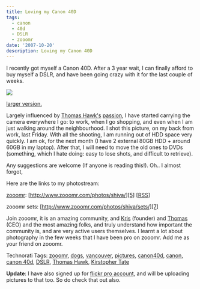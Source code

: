 ```yaml
---
title: Loving my Canon 40D
tags:
  - canon
  - 40d
  - DSLR
  - zooomr
date: '2007-10-20'
description: Loving my Canon 40D
---
```


I recently got myself a Canon 40D. After a 3 year wait, I can finally afford to buy myself a DSLR, and have been going crazy with it for the last couple of weeks.

[![](/images/3534868_87dae6bac0.jpg)][0]

[larger version.][1]

Largely influenced by [Thomas Hawk's][2] [passion][3], I have started carrying the camera everywhere I go: to work, when I go shopping, and even when I am just walking around the neighbourhood. I shot this picture, on my back from work, last Friday. With all the shooting, I am running out of HDD space very quickly. I am ok, for the next month (I have 2 external 80GB HDD + around 60GB in my laptop). After that, I will need to move the old ones to DVDs (something, which I hate doing: easy to lose shots, and difficult to retrieve).

Any suggestions are welcome (If anyone is reading this!). Oh.. I almost forgot,

Here are the links to my photostream:

[zooomr][4]: [http://www.zooomr.com/photos/shiva/][5] \[[RSS][6]\]

zooomr sets: [http://www.zooomr.com/photos/shiva/sets/][7]

Join zooomr, it is an amazing community, and [Kris][8] (founder) and [Thomas][9] (CEO) and the most amazing folks, and truly understand how important the community is, and are very active users themselves. I learnt a lot about photography in the few weeks that I have been pro on zooomr. Add me as your friend on zooomr.

Technorati Tags: [zooomr][10], [dogs][11], [vancouver][12], [pictures][13], [canon40d][14], [canon][15], [canon 40d][16], [DSLR][17], [Thomas Hawk][18], [Kirstopher Tate][19]

**Update**: I have also signed up for [flickr pro account][20], and will be uploading pictures to that too. So do check that out also.


[0]: http://www.zooomr.com/photos/shiva/3534868/
[1]: http://static.zooomr.com/images/3534868_87dae6bac0_b.jpg
[2]: http://thomashawk.com/
[3]: http://thomashawk.com/2007/09/principles-and-guidelines-for-modern.html
[4]: http://www.zooomr.com/
[5]: http://www.zooomr.com/photos/shiva/ "http://www.zooomr.com/photos/shiva/"
[6]: http://www.zooomr.com/services/feeds/public_photos/?id=45074@Z01&format=rss_200
[7]: http://www.zooomr.com/photos/shiva/sets/ "http://www.zooomr.com/photos/shiva/sets/"
[8]: http://shvelmur.com/wp-admin/www.zooomr.com/photos/kristopher
[9]: http://www.zooomr.com/photos/thomashawk/
[10]: http://technorati.com/tags/zooomr
[11]: http://technorati.com/tags/dogs
[12]: http://technorati.com/tags/vancouver
[13]: http://technorati.com/tags/pictures
[14]: http://technorati.com/tags/canon40d
[15]: http://technorati.com/tags/canon
[16]: http://technorati.com/tags/canon%2040d
[17]: http://technorati.com/tags/DSLR
[18]: http://technorati.com/tags/Thomas%20Hawk
[19]: http://technorati.com/tags/Kirstopher%20Tate
[20]: http://flickr.com/photos/shvelmur
